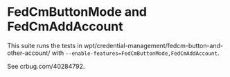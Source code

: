 # FedCmButtonMode and FedCmAddAccount
This suite runs the tests in wpt/credential-management/fedcm-button-and-other-account/ with
`--enable-features=FedCmButtonMode,FedCmAddAccount`.

See crbug.com/40284792.
